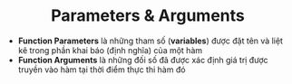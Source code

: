 # <div align="center">Parameters & Arguments</div>

- **Function Parameters** là những tham số (**variables**) được đặt tên và liệt kê trong phần khai báo (định nghĩa) của một hàm
- **Function Arguments** là những đối số đã được xác định giá trị được truyền vào hàm tại thời điểm thực thi hàm đó
